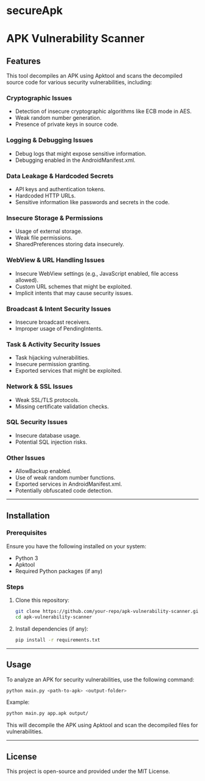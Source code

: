 # secureApk

# APK Vulnerability Scanner

## Features
This tool decompiles an APK using Apktool and scans the decompiled source code for various security vulnerabilities, including:

### Cryptographic Issues
- Detection of insecure cryptographic algorithms like ECB mode in AES.
- Weak random number generation.
- Presence of private keys in source code.

### Logging & Debugging Issues
- Debug logs that might expose sensitive information.
- Debugging enabled in the AndroidManifest.xml.

### Data Leakage & Hardcoded Secrets
- API keys and authentication tokens.
- Hardcoded HTTP URLs.
- Sensitive information like passwords and secrets in the code.

### Insecure Storage & Permissions
- Usage of external storage.
- Weak file permissions.
- SharedPreferences storing data insecurely.

### WebView & URL Handling Issues
- Insecure WebView settings (e.g., JavaScript enabled, file access allowed).
- Custom URL schemes that might be exploited.
- Implicit intents that may cause security issues.

### Broadcast & Intent Security Issues
- Insecure broadcast receivers.
- Improper usage of PendingIntents.

### Task & Activity Security Issues
- Task hijacking vulnerabilities.
- Insecure permission granting.
- Exported services that might be exploited.

### Network & SSL Issues
- Weak SSL/TLS protocols.
- Missing certificate validation checks.

### SQL Security Issues
- Insecure database usage.
- Potential SQL injection risks.

### Other Issues
- AllowBackup enabled.
- Use of weak random number functions.
- Exported services in AndroidManifest.xml.
- Potentially obfuscated code detection.

---

## Installation
### Prerequisites
Ensure you have the following installed on your system:
- Python 3
- Apktool
- Required Python packages (if any)

### Steps
1. Clone this repository:
   ```bash
   git clone https://github.com/your-repo/apk-vulnerability-scanner.git
   cd apk-vulnerability-scanner
   ```
2. Install dependencies (if any):
   ```bash
   pip install -r requirements.txt
   ```

---

## Usage
To analyze an APK for security vulnerabilities, use the following command:
```bash
python main.py <path-to-apk> <output-folder>
```
Example:
```bash
python main.py app.apk output/
```

This will decompile the APK using Apktool and scan the decompiled files for vulnerabilities.

---

## License
This project is open-source and provided under the MIT License.

